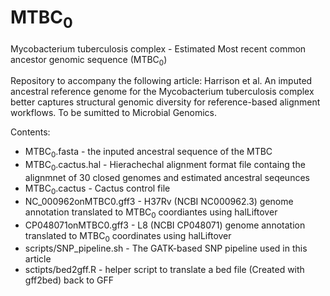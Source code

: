 # MTBC<sub>0</sub>
Mycobacterium tuberculosis complex - Estimated Most recent common ancestor genomic sequence (MTBC<sub>0</sub>)

Repository to accompany the following article:
Harrison et al. An imputed ancestral reference genome for the Mycobacterium tuberculosis complex better captures structural genomic diversity for reference-based alignment workflows. To be sumitted to Microbial Genomics.

Contents:  
- MTBC<sub>0</sub>.fasta - the inputed ancestral sequence of the MTBC  
- MTBC<sub>0</sub>.cactus.hal - Hierachechal alignment format file containg the alignmnet of 30 closed genomes and estimated ancestral seqeunces
- MTBC<sub>0</sub>.cactus - Cactus control file
- NC_000962onMTBC0.gff3 - H37Rv (NCBI NC000962.3) genome annotation translated to MTBC<sub>0</sub> coordiantes using halLiftover  
- CP048071onMTBC0.gff3 - L8 (NCBI CP048071) genome annotation translated to MTBC<sub>0</sub> coordinates using halLiftover
- scripts/SNP_pipeline.sh - The GATK-based SNP pipeline used in this article
- sctipts/bed2gff.R - helper script to translate a bed file (Created with gff2bed) back to GFF

